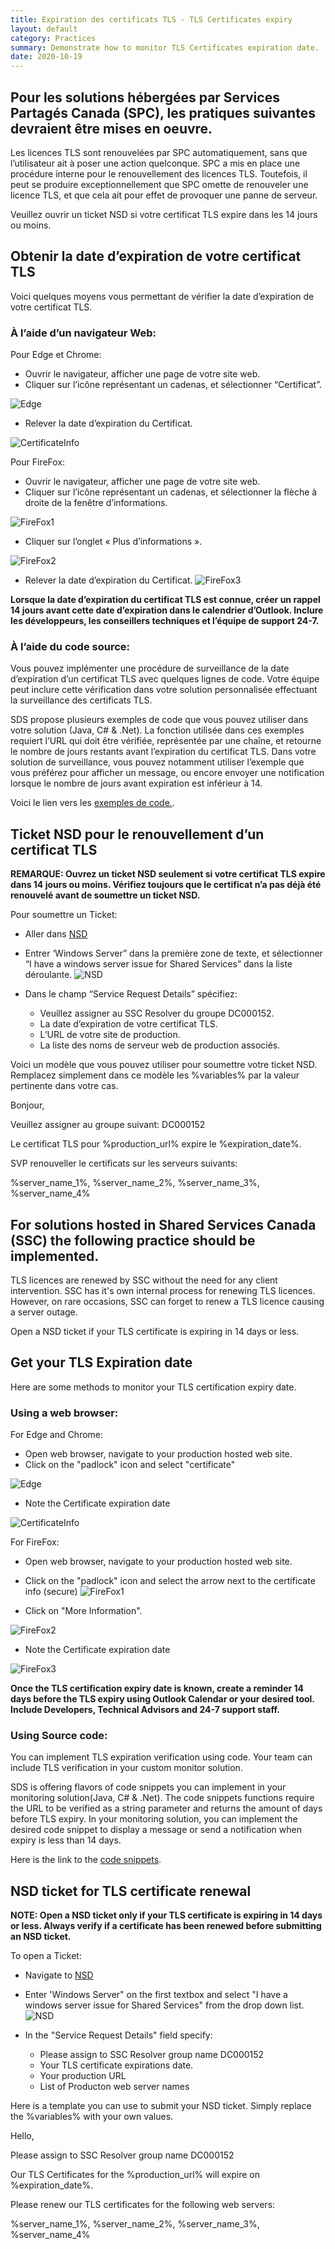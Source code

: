 ```yaml
---
title: Expiration des certificats TLS - TLS Certificates expiry
layout: default
category: Practices
summary: Demonstrate how to monitor TLS Certificates expiration date.
date: 2020-10-19
---
```


## Pour les solutions hébergées par Services Partagés Canada (SPC), les pratiques suivantes devraient être mises en oeuvre.

Les licences TLS sont renouvelées par SPC automatiquement, sans que l’utilisateur ait à poser une action quelconque. SPC a mis en place une procédure interne pour le renouvellement des licences TLS. Toutefois, il peut se produire exceptionnellement que SPC omette de renouveler une licence TLS, et que cela ait pour effet de provoquer une panne de serveur.

Veuillez ouvrir un ticket NSD si votre certificat TLS expire dans les 14 jours ou moins.

## Obtenir la date d’expiration de votre certificat TLS

Voici quelques moyens vous permettant de vérifier la date d’expiration de votre certificat TLS.

### À l’aide d’un navigateur Web:

Pour Edge et Chrome:

* Ouvrir le navigateur, afficher une page de votre site web.
* Cliquer sur l’icône représentant un cadenas, et sélectionner “Certificat”.

![Edge](../assets/TLSExpiration/MSEdge_Licence_FR.jpg)

* Relever la date d’expiration du Certificat.

![CertificateInfo](../assets/TLSExpiration/Browser_LicenceInfo.jpg)

Pour FireFox:

* Ouvrir le navigateur, afficher une page de votre site web.
* Cliquer sur l’icône représentant un cadenas, et sélectionner la flèche à droite de la fenêtre d’informations.

![FireFox1](../assets/TLSExpiration/Firefox_Licence.jpg)

* Cliquer sur l’onglet « Plus d’informations ».

![FireFox2](../assets/TLSExpiration/Firefox_Licence_2.jpg)

* Relever la date d’expiration du Certificat.
![FireFox3](../assets/TLSExpiration/Firefox_Licence_3.jpg)

**Lorsque la date d’expiration du certificat TLS est connue, créer un rappel 14 jours avant cette date d’expiration dans le calendrier d’Outlook. Inclure les développeurs, les conseillers techniques et l’équipe de support 24-7.**

### À l’aide du code source:
Vous pouvez implémenter une procédure de surveillance de la date d’expiration d’un certificat TLS avec quelques lignes de code. Votre équipe peut inclure cette vérification dans votre solution personnalisée effectuant la surveillance des certificats TLS.

SDS propose plusieurs exemples de code que vous pouvez utiliser dans votre solution (Java, C# & .Net). La fonction utilisée dans ces exemples requiert l’URL qui doit être vérifiée, représentée par une chaîne, et retourne le nombre de jours restants avant l’expiration du certificat TLS. Dans votre solution de surveillance, vous pouvez notamment utiliser l’exemple que vous préférez pour afficher un message, ou encore envoyer une notification lorsque le nombre de jours avant expiration est inférieur à 14.

Voici le lien vers les [exemples de code.](https://gccode.ssc-spc.gc.ca/iitb-dgiit/sds/devcop-code-snippets/-/snippets "exemples de code").

## Ticket NSD pour le renouvellement d’un certificat TLS

**REMARQUE: Ouvrez un ticket NSD seulement si votre certificat TLS expire dans 14 jours ou moins. Vérifiez toujours que le certificat n’a pas déjà été renouvelé avant de soumettre un ticket NSD.**

Pour soumettre un Ticket:

* Aller dans [NSD](http://srmis-sigdi-iagent.prv/ "NSD")
* Entrer ‘Windows Server” dans la première zone de texte, et sélectionner “I have a windows server issue for Shared Services” dans la liste déroulante.
![NSD](../assets/TLSExpiration/NSD.PNG)

* Dans le champ “Service Request Details” spécifiez:
  * Veuillez assigner au SSC Resolver du groupe DC000152.
  * La date d’expiration de votre certificat TLS.
  * L’URL de votre site de production.
  * La liste des noms de serveur web de production associés.

Voici un modèle que vous pouvez utiliser pour soumettre votre ticket NSD. Remplacez simplement dans ce modèle les %variables% par la valeur pertinente dans votre cas.

Bonjour,

Veuillez assigner au groupe suivant: DC000152

Le certificat TLS pour %production_url% expire le %expiration_date%.

SVP renouveller le certificats sur les serveurs suivants:

%server_name_1%, %server_name_2%, %server_name_3%, %server_name_4%

## For solutions hosted in Shared Services Canada (SSC) the following practice should be implemented.

TLS licences are renewed by SSC without the need for any client intervention. SSC has it's own internal process for renewing TLS licences. However, on rare occasions, SSC can forget to renew a TLS licence causing a server outage.

Open a NSD ticket if your TLS certificate is expiring in 14 days or less.

## Get your TLS Expiration date

Here are some methods to monitor your TLS certification expiry date.

### Using a web browser:

For Edge and Chrome:

* Open web browser, navigate to your production hosted web site.
* Click on the "padlock" icon and select "certificate"

![Edge](../assets/TLSExpiration/MSEdge_Licence.jpg)

* Note the Certificate expiration date

![CertificateInfo](../assets/TLSExpiration/Browser_LicenceInfo.jpg)

For FireFox:

* Open web browser, navigate to your production hosted web site.
* Click on the "padlock" icon and select the arrow next to the certificate info (secure)
![FireFox1](../assets/TLSExpiration/Firefox_Licence.jpg)

* Click on  "More Information".

![FireFox2](../assets/TLSExpiration/Firefox_Licence_2.jpg)

* Note the Certificate expiration date

![FireFox3](../assets/TLSExpiration/Firefox_Licence_3.jpg)

**Once the TLS certification expiry date is known, create a reminder 14 days before the TLS expiry using Outlook Calendar or your desired tool. Include Developers, Technical Advisors and 24-7 support staff.**

### Using Source code:

You can implement TLS expiration verification using code. Your team can include TLS verification in your custom monitor solution.

SDS is offering  flavors of code snippets you can implement in your monitoring solution(Java, C# & .Net).
The code snippets functions require the URL to be verified as a string parameter and returns the amount of days before TLS expiry.
In your monitoring solution, you can implement the desired code snippet to display a message or send a notification when expiry is less than 14 days.

Here is the link to the [code snippets](https://gccode.ssc-spc.gc.ca/iitb-dgiit/sds/devcop-code-snippets/-/snippets "code snippets").

## NSD ticket for TLS certificate renewal

**NOTE: Open a NSD ticket only if your TLS certificate is expiring in 14 days or less. Always verify if a certificate has been renewed before submitting an NSD ticket.**

To open a Ticket:

* Navigate to [NSD](http://srmis-sigdi-iagent.prv/ "NSD")
* Enter 'Windows Server" on the first textbox and select "I have a windows server issue for Shared Services" from the drop down list.
![NSD](../assets/TLSExpiration/NSD.PNG)

* In the "Service Request Details" field specify:
  * Please assign to SSC Resolver group name DC000152
  * Your TLS certificate expirations date.
  * Your production URL
  * List of Producton web server names

Here is a template you can use to submit your NSD ticket. Simply replace the %variables% with your own values.

Hello,

Please assign to SSC Resolver group name DC000152

Our TLS Certificates for the %production_url% will expire on %expiration_date%.

Please renew our TLS certificates for the following web servers:

%server_name_1%, %server_name_2%, %server_name_3%, %server_name_4%
